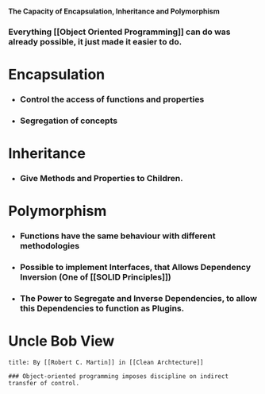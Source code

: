 
#### The Capacity of Encapsulation, Inheritance  and Polymorphism

### Everything [[Object Oriented Programming]] can do was already possible, it just made it easier to do.

# Encapsulation

- ### Control the access of functions and properties
- ### Segregation of concepts


# Inheritance

- ### Give Methods and Properties to Children.

# Polymorphism

- ### Functions have the same behaviour with different methodologies
- ### Possible to implement Interfaces, that Allows Dependency Inversion (One of [[SOLID Principles]])
- ### The Power to Segregate and Inverse Dependencies, to allow this Dependencies to function as Plugins. 



# Uncle Bob View

```ad-note
title: By [[Robert C. Martin]] in [[Clean Archtecture]] 

### Object-oriented programming imposes discipline on indirect transfer of control.

```

